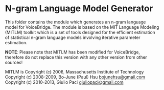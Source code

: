 # N-gram Language Model Generator
This folder contains the module which generates an n-gram language model for VoiceBridge.
The module is based on the MIT Language Modeling (MITLM) toolkit which is a set of tools designed for the efficient estimation of statistical n-gram language models involving iterative parameter estimation.

**NOTE**: Please note that MITLM has been modified for VoiceBridge, therefore do not replace this version with any other version from other sources!

MITLM is Copyright (c) 2008, Massachusetts Institute of Technology Copyright (c) 2008-2009, Bo-June (Paul) Hsu <bojunehsu@gmail.com> Copyright (c) 2010-2013, Giulio Paci <giuliopaci@gmail.com>

